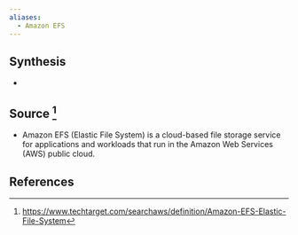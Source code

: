 ```yaml
---
aliases:
  - Amazon EFS
---
```

## Synthesis
- 
## Source [^1]
- Amazon EFS (Elastic File System) is a cloud-based file storage service for applications and workloads that run in the Amazon Web Services (AWS) public cloud.
## References

[^1]: https://www.techtarget.com/searchaws/definition/Amazon-EFS-Elastic-File-System
